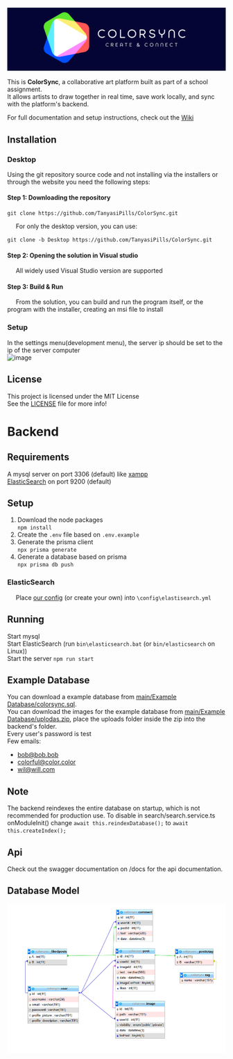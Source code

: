 ![Logo](docs/FilledTitleSided.png)

This is **ColorSync**, a collaborative art platform built as part of a school assignment.  
It allows artists to draw together in real time, save work locally, and sync with the platform's backend.

For full documentation and setup instructions, check out the [Wiki](https://github.com/TanyasiPills/ColorSync/wiki)

## Installation
### Desktop
Using the git repository source code and not installing via the installers or through the website you need the following steps:

#### Step 1: Downloading the repository
```
git clone https://github.com/TanyasiPills/ColorSync.git  
```
&nbsp;&nbsp;&nbsp;&nbsp; For only the desktop version, you can use:
```
git clone -b Desktop https://github.com/TanyasiPills/ColorSync.git  
```

#### Step 2: Opening the solution in Visual studio
&nbsp;&nbsp;&nbsp;&nbsp; All widely used Visual Studio version are supported

#### Step 3: Build & Run
&nbsp;&nbsp;&nbsp;&nbsp; From the solution, you can build and run the program itself, or the program with the installer, creating an msi file to install

### Setup
In the settings menu(development menu), the server ip should be set to the ip of the server computer  
![image](https://github.com/user-attachments/assets/9be443f4-939a-4b04-a8f3-cdc4ffbd9db5)

## License

This project is licensed under the MIT License  
See the [LICENSE](./LICENSE) file for more info!


# Backend

## Requirements  
A mysql server on port 3306 (default) like [xampp](https://www.apachefriends.org/download.html)  
[ElasticSearch](https://www.elastic.co/downloads/elasticsearch?tech=rtp&pg=en-elasticsearch-page&plcmt=hero&cta=eswt-24510-a) on port 9200 (default)  

## Setup
1. Download the node packages  
`npm install`  
2. Create the `.env` file based on `.env.example `  
3. Generate the prisma client  
`npx prisma generate`  
4. Generate a database based on prisma  
`npx prisma db push` 

### ElasticSearch
&nbsp;&nbsp;&nbsp;&nbsp; Place [our config]((https://github.com/TanyasiPills/ColorSync/blob/main/docs/elasticsearch.yml)) (or create your own) into `\config\elastisearch.yml`

## Running
Start mysql  
Start ElasticSearch (run `bin\elasticsearch.bat` (or `bin/elasticsearch` on Linux))  
Start the server `npm run start`

## Example Database
You can download a example database from [main/Example Database/colorsync.sql](https://github.com/TanyasiPills/ColorSync/blob/main/Example%20Database/colorsync.sql).  
You can download the images for the example database from [main/Example Database/uplodas.zip](https://github.com/TanyasiPills/ColorSync/blob/main/Example%20Database/uploads.zip), place the uploads folder inside the zip into the backend's folder.  
Every user's password is test  
Few emails:  
* bob@bob.bob
* colorful@color.color
* wil@will.com


## Note
The backend reindexes the entire database on startup, which is not recommended for production use.
To disable in search/search.service.ts onModuleInit() change `await this.reindexDatabase();` to `await this.createIndex();`

## Api
Check out the swagger documentation on /docs for the api documentation.


## Database Model
![database model](https://github.com/TanyasiPills/ColorSync/blob/main/Example%20Database/database%20model.png)

